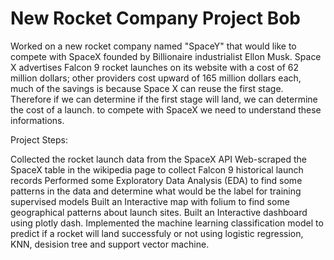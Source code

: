 # New Rocket Company Project Bob

Worked on a new rocket company named "SpaceY" that would like to compete with SpaceX founded by Billionaire industrialist Ellon Musk. Space X advertises Falcon 9 rocket launches on its website with a cost of 62 million dollars; other providers cost upward of 165 million dollars each, much of the savings is because Space X can reuse the first stage. Therefore if we can determine if the first stage will land, we can determine the cost of a launch. to compete with SpaceX we need to understand these informations.

Project Steps:

Collected the rocket launch data from the SpaceX API 
Web-scraped the SpaceX table in the wikipedia page to collect Falcon 9 historical launch records 
Performed some Exploratory Data Analysis (EDA) to find some patterns in the data and determine what would be the label for training supervised models 
Built an Interactive map with folium to find some geographical patterns about launch sites. 
Built an Interactive dashboard using plotly dash.
Implemented the machine learning classification model to predict if a rocket will land successfuly or not using logistic regression, KNN, desision tree and support vector machine. 
